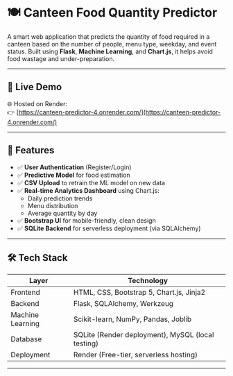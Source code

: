 # 🍽️ Canteen Food Quantity Predictor

A smart web application that predicts the quantity of food required in a canteen based on the number of people, menu type, weekday, and event status. Built using **Flask**, **Machine Learning**, and **Chart.js**, it helps avoid food wastage and under-preparation.

---

## 🚀 Live Demo

🌐 Hosted on Render:  
👉 [https://canteen-predictor-4.onrender.com/](https://canteen-predictor-4.onrender.com/)

---

## 🔧 Features

- ✅ **User Authentication** (Register/Login)
- ✅ **Predictive Model** for food estimation
- ✅ **CSV Upload** to retrain the ML model on new data
- ✅ **Real-time Analytics Dashboard** using Chart.js:
  - Daily prediction trends
  - Menu distribution
  - Average quantity by day
- ✅ **Bootstrap UI** for mobile-friendly, clean design
- ✅ **SQLite Backend** for serverless deployment (via SQLAlchemy)

---

## 🛠️ Tech Stack

| Layer        | Technology                             |
|--------------|------------------------------------------|
| Frontend     | HTML, CSS, Bootstrap 5, Chart.js, Jinja2 |
| Backend      | Flask, SQLAlchemy, Werkzeug              |
| Machine Learning | Scikit-learn, NumPy, Pandas, Joblib     |
| Database     | SQLite (Render deployment), MySQL (local testing) |
| Deployment   | Render (Free-tier, serverless hosting)   |

---



